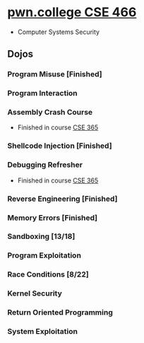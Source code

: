 # [pwn.college CSE 466](https://pwn.college/cse466-f2023/)

- Computer Systems Security

## Dojos

### Program Misuse **[Finished]**

### Program Interaction

### Assembly Crash Course

- Finished in course [CSE 365](https://github.com/he15enbug/cse-365)

### Shellcode Injection **[Finished]**

### Debugging Refresher

- Finished in course [CSE 365](https://github.com/he15enbug/cse-365)

### Reverse Engineering **[Finished]**

### Memory Errors **[Finished]**

### Sandboxing **[13/18]**

### Program Exploitation

### Race Conditions **[8/22]**

### Kernel Security

### Return Oriented Programming

### System Exploitation